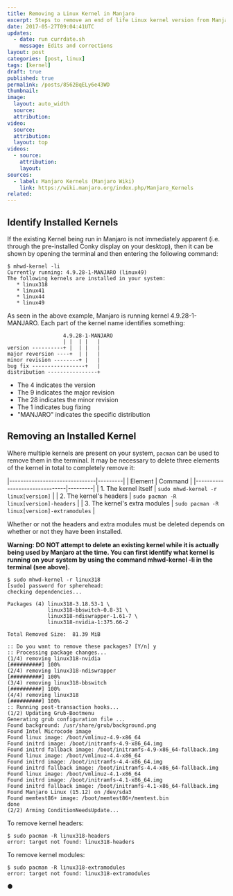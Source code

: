 ```yaml
---
title: Removing a Linux Kernel in Manjaro
excerpt: Steps to remove an end of life Linux kernel version from Manjaro Linux using the commandline.
date: 2017-05-27T09:04:41UTC
updates:
  - date: run currdate.sh
    message: Edits and corrections
layout: post
categories: [post, linux]
tags: [kernel]
draft: true
published: true
permalink: /posts/8562BqELy6e43WD
thumbnail:
image:
  layout: auto_width
  source: 
  attribution: 
video:
  source: 
  attribution: 
  layout: top
videos:
  - source: 
    attribution: 
    layout: 
sources:
  - label: Manjaro Kernels (Manjaro Wiki)
    link: https://wiki.manjaro.org/index.php/Manjaro_Kernels
related:
---
```


## Identify Installed Kernels

If the existing Kernel being run in Manjaro is not immediately apparent (i.e. through the pre-installed Conky display on your desktop), then it can be shown by opening the terminal and then entering the following command:

~~~
$ mhwd-kernel -li
Currently running: 4.9.28-1-MANJARO (linux49)
The following kernels are installed in your system:
   * linux318
   * linux41
   * linux44
   * linux49
~~~

As seen in the above example, Manjaro is running kernel 4.9.28-1-MANJARO.
Each part of the kernel name identifies something:

~~~
                  4.9.28-1-MANJARO
                  | |  | |   |
version ----------+ |  | |   |
major reversion ----+  | |   |
minor revision --------+ |   |
bug fix -----------------+   |
distribution ----------------+
~~~

* The 4 indicates the version
* The 9 indicates the major revision
* The 28 indicates the minor revision
* The 1 indicates bug fixing
* \"MANJARO\" indicates the specific distribution

## Removing an Installed Kernel

Where multiple kernels are present on your system, `pacman` can be used to remove them in the terminal.
It may be necessary to delete three elements of the kernel in total to completely remove it:

|-------------------------------|---------|
| Element                       | Command |
|-------------------------------|---------|
| 1. The kernel itself          | `sudo mhwd-kernel -r linux[version]` |
| 2. The kernel's headers       | `sudo pacman -R linux[version]-headers` |
| 3. The kernel's extra modules | `sudo pacman -R linux[version]-extramodules` |

Whether or not the headers and extra modules must be deleted depends on whether or not they have been installed.

__Warning: DO NOT attempt to delete an existing kernel while it is actually being used by Manjaro at the time.
You can first identify what kernel is running on your system by using the command mhwd-kernel -li in the terminal (see above).__

~~~
$ sudo mhwd-kernel -r linux318
[sudo] password for spherehead: 
checking dependencies...

Packages (4) linux318-3.18.53-1 \
             linux318-bbswitch-0.8-31 \
             linux318-ndiswrapper-1.61-7 \
             linux318-nvidia-1:375.66-2

Total Removed Size:  81.39 MiB

:: Do you want to remove these packages? [Y/n] y
:: Processing package changes...
(1/4) removing linux318-nvidia                                              [##########] 100%
(2/4) removing linux318-ndiswrapper                                         [##########] 100%
(3/4) removing linux318-bbswitch                                            [##########] 100%
(4/4) removing linux318                                                     [##########] 100%
:: Running post-transaction hooks...
(1/2) Updating Grub-Bootmenu
Generating grub configuration file ...
Found background: /usr/share/grub/background.png
Found Intel Microcode image
Found linux image: /boot/vmlinuz-4.9-x86_64
Found initrd image: /boot/initramfs-4.9-x86_64.img
Found initrd fallback image: /boot/initramfs-4.9-x86_64-fallback.img
Found linux image: /boot/vmlinuz-4.4-x86_64
Found initrd image: /boot/initramfs-4.4-x86_64.img
Found initrd fallback image: /boot/initramfs-4.4-x86_64-fallback.img
Found linux image: /boot/vmlinuz-4.1-x86_64
Found initrd image: /boot/initramfs-4.1-x86_64.img
Found initrd fallback image: /boot/initramfs-4.1-x86_64-fallback.img
Found Manjaro Linux (15.12) on /dev/sda3
Found memtest86+ image: /boot/memtest86+/memtest.bin
done
(2/2) Arming ConditionNeedsUpdate...
~~~

To remove kernel headers:

~~~
$ sudo pacman -R linux318-headers
error: target not found: linux318-headers
~~~

To remove kernel modules:

~~~
$ sudo pacman -R linux318-extramodules
error: target not found: linux318-extramodules
~~~

&#x25cf;
